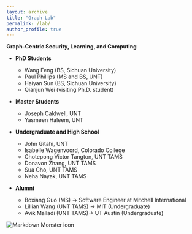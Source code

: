 ```yaml
---
layout: archive
title: "Graph Lab"
permalink: /lab/
author_profile: true
---
```


<strong>Graph-Centric Security, Learning, and Computing</strong>

* **PhD Students**
    * Wang Feng (BS, Sichuan University)
    * Paul Phillips (MS and BS, UNT)
    * Haiyan Sun (BS, Sichuan University)
    * Qianjun Wei (visiting Ph.D. student)

* **Master Students**
    * Joseph Caldwell, UNT
    * Yasmeen Haleem, UNT

* **Undergraduate and High School**
    * John Gitahi, UNT
    * Isabelle Wagenvoord, Colorado College 
    * Chotepong Victor Tangton, UNT TAMS
    * Donavon Zhang, UNT TAMS
    * Sua Cho, UNT TAMS
    * Neha Nayak, UNT TAMS

* **Alumni**
    * Boxiang Guo (MS) &rarr; Software Engineer at Mitchell International
    * Lillian Wang (UNT TAMS) &rarr; MIT (Undergraduate)
    * Avik Malladi (UNT TAMS)&rarr; UT Austin (Undergraduate)

<img src="../images/lab-pic-06-21-2023.jpeg"
     alt="Markdown Monster icon"
     style="float: left; margin-right: 10px;" />


<!---* Siying Li, Master intern from New York University (BS, Nankai University)
* You?

-->
